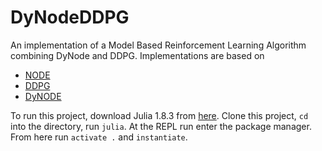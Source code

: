 # DyNodeDDPG

An implementation of a Model Based Reinforcement Learning Algorithm combining DyNode and DDPG. Implementations are based on

- [NODE](https://proceedings.neurips.cc/paper/2018/file/69386f6bb1dfed68692a24c8686939b9-Paper.pdf)
- [DDPG](https://arxiv.org/pdf/1509.02971.pdf)
- [DyNODE](https://arxiv.org/pdf/2009.04278.pdf)


To run this project, download Julia 1.8.3 from [here](https://julialang.org/downloads/). Clone this project, ```cd``` into the directory, run ```julia```. At the REPL run enter the package manager. From here run ```activate .``` and ```instantiate```.